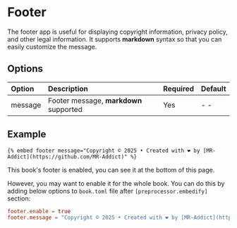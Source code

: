 # Footer

The footer app is useful for displaying copyright information, privacy policy, and other legal information. It supports **markdown** syntax so that you can easily customize the message.

## Options

| Option  | Description                            | Required | Default |
| :------ | :------------------------------------- | :------- | :------ |
| message | Footer message, **markdown** supported | Yes      | - -     |

## Example

<!-- embed ignore begin -->

```text
{% embed footer message="Copyright © 2025 • Created with ❤️ by [MR-Addict](https://github.com/MR-Addict)" %}
```

<!-- embed ignore end -->

This book's footer is enabled, you can see it at the bottom of this page.

However, you may want to enable it for the whole book. You can do this by adding below options to `book.toml` file after `[preprocessor.embedify]` section:

```toml
footer.enable = true
footer.message = "Copyright © 2025 • Created with ❤️ by [MR-Addict](https://github.com/MR-Addict)"
```
